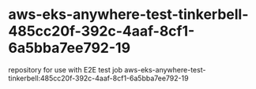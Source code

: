 # aws-eks-anywhere-test-tinkerbell-485cc20f-392c-4aaf-8cf1-6a5bba7ee792-19
repository for use with E2E test job aws-eks-anywhere-test-tinkerbell:485cc20f-392c-4aaf-8cf1-6a5bba7ee792-19
